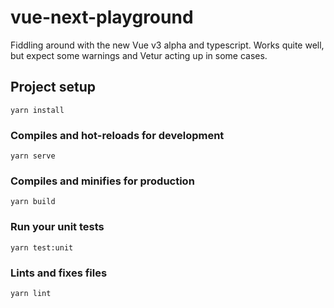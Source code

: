 # vue-next-playground

Fiddling around with the new Vue v3 alpha and typescript. Works quite well, but expect some warnings and Vetur acting up in some cases.

## Project setup

```
yarn install
```

### Compiles and hot-reloads for development

```
yarn serve
```

### Compiles and minifies for production

```
yarn build
```

### Run your unit tests

```
yarn test:unit
```

### Lints and fixes files

```
yarn lint
```
